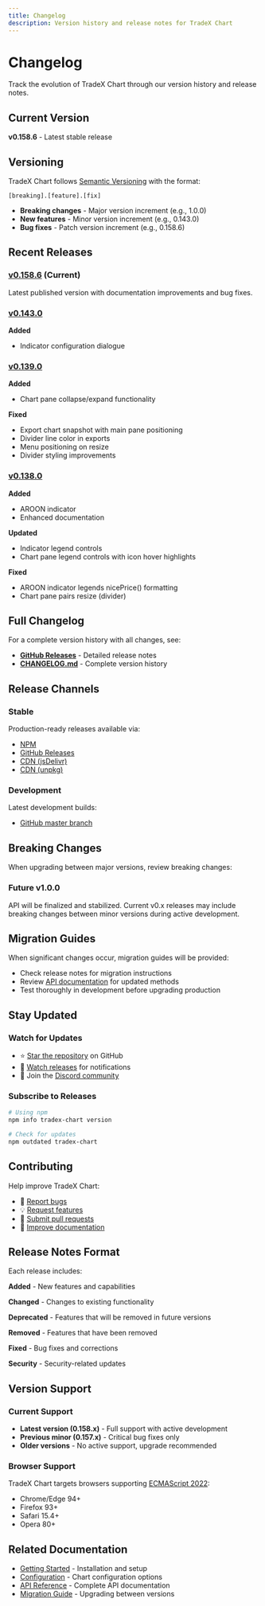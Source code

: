 ```yaml
---
title: Changelog
description: Version history and release notes for TradeX Chart
---
```


# Changelog

Track the evolution of TradeX Chart through our version history and release notes.

## Current Version

**v0.158.6** - Latest stable release

## Versioning

TradeX Chart follows [Semantic Versioning](https://semver.org/) with the format:

```
[breaking].[feature].[fix]
```

- **Breaking changes** - Major version increment (e.g., 1.0.0)
- **New features** - Minor version increment (e.g., 0.143.0)
- **Bug fixes** - Patch version increment (e.g., 0.158.6)

## Recent Releases

### [v0.158.6](https://github.com/tradex-app/TradeX-chart/releases) (Current)

Latest published version with documentation improvements and bug fixes.

### [v0.143.0](https://github.com/tradex-app/TradeX-chart/releases)

**Added**
- Indicator configuration dialogue

### [v0.139.0](https://github.com/tradex-app/TradeX-chart/releases)

**Added**
- Chart pane collapse/expand functionality

**Fixed**
- Export chart snapshot with main pane positioning
- Divider line color in exports
- Menu positioning on resize
- Divider styling improvements

### [v0.138.0](https://github.com/tradex-app/TradeX-chart/releases)

**Added**
- AROON indicator
- Enhanced documentation

**Updated**
- Indicator legend controls
- Chart pane legend controls with icon hover highlights

**Fixed**
- AROON indicator legends nicePrice() formatting
- Chart pane pairs resize (divider)

## Full Changelog

For a complete version history with all changes, see:

- **[GitHub Releases](https://github.com/tradex-app/TradeX-chart/releases)** - Detailed release notes
- **[CHANGELOG.md](https://github.com/tradex-app/TradeX-chart/blob/master/CHANGELOG.md)** - Complete version history

## Release Channels

### Stable
Production-ready releases available via:
- [NPM](https://www.npmjs.com/package/tradex-chart)
- [GitHub Releases](https://github.com/tradex-app/TradeX-chart/releases)
- [CDN (jsDelivr)](https://cdn.jsdelivr.net/npm/tradex-chart/dist/tradex-chart.umd.min.js)
- [CDN (unpkg)](https://unpkg.com/tradex-chart/dist/tradex-chart.umd.js)

### Development
Latest development builds:
- [GitHub master branch](https://github.com/tradex-app/TradeX-chart)

## Breaking Changes

When upgrading between major versions, review breaking changes:

### Future v1.0.0
API will be finalized and stabilized. Current v0.x releases may include breaking changes between minor versions during active development.

## Migration Guides

When significant changes occur, migration guides will be provided:

- Check release notes for migration instructions
- Review [API documentation](../api/core) for updated methods
- Test thoroughly in development before upgrading production

## Stay Updated

### Watch for Updates
- ⭐ [Star the repository](https://github.com/tradex-app/TradeX-chart) on GitHub
- 👀 [Watch releases](https://github.com/tradex-app/TradeX-chart/releases) for notifications
- 💬 Join the [Discord community](https://discord.gg/6XS9tDrcdq)

### Subscribe to Releases
```bash
# Using npm
npm info tradex-chart version

# Check for updates
npm outdated tradex-chart
```

## Contributing

Help improve TradeX Chart:

- 🐛 [Report bugs](https://github.com/tradex-app/TradeX-chart/issues)
- 💡 [Request features](https://github.com/tradex-app/TradeX-chart/issues)
- 🔧 [Submit pull requests](https://github.com/tradex-app/TradeX-chart/pulls)
- 📖 [Improve documentation](https://github.com/tradex-app/TradeX-chart/tree/master/docs)

## Release Notes Format

Each release includes:

**Added** - New features and capabilities

**Changed** - Changes to existing functionality

**Deprecated** - Features that will be removed in future versions

**Removed** - Features that have been removed

**Fixed** - Bug fixes and corrections

**Security** - Security-related updates

## Version Support

### Current Support
- **Latest version (0.158.x)** - Full support with active development
- **Previous minor (0.157.x)** - Critical bug fixes only
- **Older versions** - No active support, upgrade recommended

### Browser Support
TradeX Chart targets browsers supporting [ECMAScript 2022](https://www.ecma-international.org/publications-and-standards/standards/ecma-262/):

- Chrome/Edge 94+
- Firefox 93+
- Safari 15.4+
- Opera 80+

## Related Documentation

- [Getting Started](01_getting_started) - Installation and setup
- [Configuration](02_configuration) - Chart configuration options
- [API Reference](../api/core) - Complete API documentation
- [Migration Guide](index#bugs-issues-and-feature-requests) - Upgrading between versions